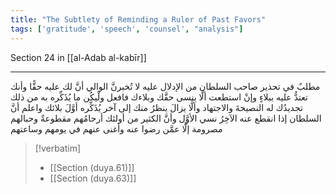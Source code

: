 ```yaml
---
title: "The Subtlety of Reminding a Ruler of Past Favors"
tags: ['gratitude', 'speech', 'counsel', "analysis"]
---
```


 Section 24 in [[al-Adab al-kabīr]]

---
مطلبٌ في تحذير صاحب السلطان من الإدلال عليه لا تُخبرنَّ الوالي أنَّ لك عليه حقًّا وأنك تعتدُّ عليه ببلاءٍ وإنْ استطعت ألَّا ينسى حقَّك وبلاءك فافعل ولْيكُن ما يُذَكِّره به من ذلك تجديدُك له النصيحةَ والاجتهاد وألَّا يزالَ ينظرُ منك إلى آخر يُذَكِّره أوَّلَ بلائك  واعلم أنَّ السلطان إذا انقطع عنه الآخِرُ نسي الأوَّل وأنَّ الكثير من أولئك أرحامُهم مقطوعةٌ وحبالهم مصرومة إلَّا عمَّن رضوا عنه وأغنى عنهم في يومهم وساعتهم

> [!verbatim]
> - [[Section (duya.61)]]
> - [[Section (duya.63)]]
